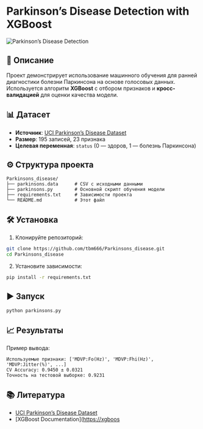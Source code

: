 # Parkinson’s Disease Detection with XGBoost

![Parkinson’s Disease Detection](https://data-flair.training/blogs/wp-content/uploads/sites/2/2019/06/Parkinson-Disease-Detection-Using-XGBoost.jpg)

## 📌 Описание

Проект демонстрирует использование машинного обучения для ранней диагностики болезни Паркинсона на основе голосовых данных. Используется алгоритм **XGBoost** с отбором признаков и **кросс-валидацией** для оценки качества модели.

## 📊 Датасет

* **Источник**: [UCI Parkinson’s Disease Dataset](https://archive.ics.uci.edu/ml/datasets/parkinsons)
* **Размер**: 195 записей, 23 признака
* **Целевая переменная**: `status` (0 — здоров, 1 — болезнь Паркинсона)

## ⚙️ Структура проекта

```
Parkinsons_disease/
├── parkinsons.data      # CSV с исходными данными
├── parkinsons.py        # Основной скрипт обучения модели
├── requirements.txt     # Зависимости проекта
└── README.md            # Этот файл
```

## 🛠 Установка

1. Клонируйте репозиторий:

```bash
git clone https://github.com/tbm666/Parkinsons_disease.git
cd Parkinsons_disease
```

2. Установите зависимости:

```bash
pip install -r requirements.txt
```

## ▶️ Запуск

```bash
python parkinsons.py
```

## 📈 Результаты

Пример вывода:

```
Используемые признаки: ['MDVP:Fo(Hz)', 'MDVP:Fhi(Hz)', 'MDVP:Jitter(%)', ...]
CV Accuracy: 0.9450 ± 0.0321
Точность на тестовой выборке: 0.9231
```

## 📚 Литература

* [UCI Parkinson’s Disease Dataset](https://archive.ics.uci.edu/ml/datasets/parkinsons)
* [XGBoost Documentation]([https://xgboos](https://xgboos)

